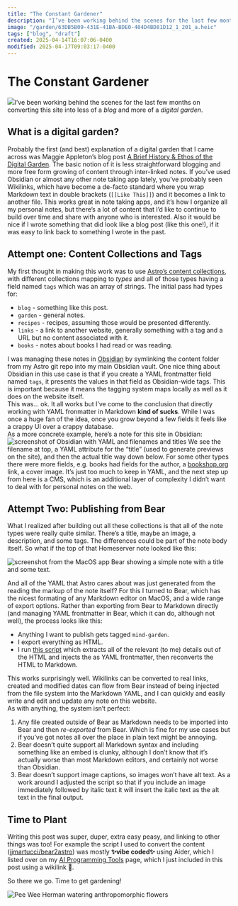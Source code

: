 ```yaml
---
title: "The Constant Gardener"
description: "I’ve been working behind the scenes for the last few months on converting this site into less of a blog and more of a digital garden."
image: "/garden/63DB5B09-431E-41BA-BDE0-404D4BD81D12_1_201_a.heic"
tags: ["blog", "draft"]
created: 2025-04-14T16:07:06-0400
modified: 2025-04-17T09:03:17-0400
---
```

# The Constant Gardener

![](/garden/63DB5B09-431E-41BA-BDE0-404D4BD81D12_1_201_a.heic)I’ve been working behind the scenes for the last few months on converting this site into less of a _blog_ and more of a _digital garden_.

## What is a digital garden?

Probably the first (and best) explanation of a digital garden that I came across was Maggie Appleton’s blog post [A Brief History & Ethos of the Digital Garden](https://maggieappleton.com/garden-history). The basic notion of it is less straightforward blogging and more free form growing of content through inter-linked notes. If you’ve used Obsidian or almost any other note taking app lately, you’ve probably seen Wikilinks, which have become a de-facto standard where you wrap Markdown text in double brackets (`[[Like This]]`) and it becomes a link to another file. This works great in note taking apps, and it’s how I organize all my personal notes, but there’s a lot of content that I’d like to continue to build over time and share with anyone who is interested. Also it would be nice if I wrote something that did look like a blog post (like this one!), if it was easy to link back to something I wrote in the past.

## Attempt one: Content Collections and Tags

My first thought in making this work was to use [Astro’s content collections](https://docs.astro.build/en/guides/content-collections/), with different collections mapping to _types_ and all of those types having a field named `tags` which was an array of strings. The initial pass had types for:

*   `blog` - something like this post.
*   `garden` - general notes.
*   `recipes` - recipes, assuming those would be presented differently.
*   `links` - a link to another website, generally something with a tag and a URL but no content associated with it.
*   `books` - notes about books I had read or was reading.

I was managing these notes in [Obsidian](https://obsidian.md/) by symlinking the content folder from my Astro git repo into my main Obsidian vault. One nice thing about Obsidian in this use case is that if you create a YAML frontmatter field named `tags`, it presents the values in that field as Obsidian-wide tags. This is important because it means the tagging system maps locally as well as it does on the website itself.  
This was… ok. It all works but I’ve come to the conclusion that directly working with YAML fronmatter in Markdown **kind of sucks**. While I was once a huge fan of the idea, once you grow beyond a few fields it feels like a crappy UI over a crappy database.  
As a more concrete example, here’s a note for this site in Obsidian:  
![screenshot of Obsidian with YAML and filenames and titles](/garden/CleanShot%202025-04-16%20at%2013.46.14@2x.png) We see the filename at top, a YAML attribute for the “title” (used to generate previews on the site), and then the actual title way down below. For some other types there were more fields, e.g. books had fields for the author, a [bookshop.org](bookshop.org) link, a cover image. It’s just too much to keep in YAML, and the next step up from here is a CMS, which is an additional layer of complexity I didn’t want to deal with for personal notes on the web.

## Attempt Two: Publishing from Bear

What I realized after building out all these collections is that all of the note types were really quite similar. There’s a title, maybe an image, a description, and some tags. The differences could be part of the note body itself. So what if the top of that Homeserver note looked like this:

  

![screenshot from the MacOS app Bear showing a simple note with a title and some text.](/garden/CleanShot%202025-04-16%20at%2013.47.36@2x.png)

  

And all of the YAML that Astro cares about was just generated from the reading the markup of the note itself? For this I turned to Bear, which has the nicest formating of any Markdown editor on MacOS, and a wide range of export options. Rather than exporting from Bear to Markdown directly (and managing YAML frontmatter in Bear, which it can do, although not well), the process looks like this:

*   Anything I want to publish gets tagged `mind-garden`.
*   I export everything as HTML.
*   I run [this script](https://github.com/jjmartucci/bear2astro) which extracts all of the relevant (to me) details out of the HTML and injects the as YAML frontmatter, then reconverts the HTML to Markdown.

This works surprisingly well. Wikilinks can be converted to real links, created and modified dates can flow from Bear instead of being injected from the file system into the Markdown YAML, and I can quickly and easily write and edit and update any note on this website.  
As with anything, the system isn’t perfect:

1.  Any file created outside of Bear as Markdown needs to be imported into Bear and then _re-exported_ from Bear. Which is fine for my use cases but if you’ve got notes all over the place in plain text might be annoying.
2.  Bear doesn’t quite support all Markdown syntax and including something like an embed is clunky, although I don’t know that it’s actually worse than most Markdown editors, and certainly not worse than Obsidian.
3.  Bear doesn’t support image captions, so images won’t have alt text. As a work around I adjusted the script so that if you include an image immediately followed by italic text it will insert the italic text as the alt text in the final output.

## Time to Plant

Writing this post was super, duper, extra easy peasy, and linking to other things was too! For example the script I used to convert the content ([jjmartucci/bear2astro](https://github.com/jjmartucci/bear2astro)) was mostly **✨vibe coded✨** using Aider, which I listed over on my [AI Programming Tools](/garden/plant/ai-programming-tools) page, which I just included in this post using a wikilink 🥳.

  

So there we go. Time to get gardening!

  

![Pee Wee Herman watering anthropomorphic flowers](/garden/giphy.gif)